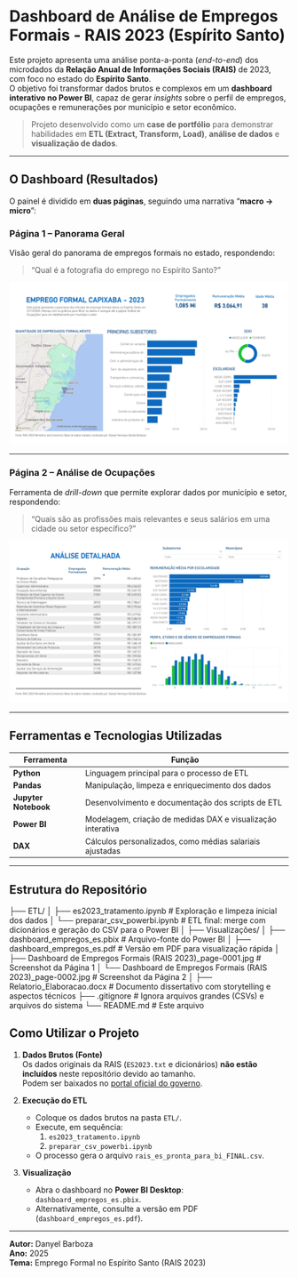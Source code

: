 # Dashboard de Análise de Empregos Formais - RAIS 2023 (Espírito Santo)

Este projeto apresenta uma análise ponta-a-ponta (*end-to-end*) dos microdados da **Relação Anual de Informações Sociais (RAIS)** de 2023, com foco no estado do **Espírito Santo**.  
O objetivo foi transformar dados brutos e complexos em um **dashboard interativo no Power BI**, capaz de gerar *insights* sobre o perfil de empregos, ocupações e remunerações por município e setor econômico.

> Projeto desenvolvido como um **case de portfólio** para demonstrar habilidades em **ETL (Extract, Transform, Load)**, **análise de dados** e **visualização de dados**.

---

## O Dashboard (Resultados)

O painel é dividido em **duas páginas**, seguindo uma narrativa “**macro → micro**”:

### **Página 1 – Panorama Geral**
Visão geral do panorama de empregos formais no estado, respondendo:  
> “Qual é a fotografia do emprego no Espírito Santo?”

![Página 1: Sumário Executivo](Visualizacoes/dashboard_page1.jpg)

---

### **Página 2 – Análise de Ocupações**
Ferramenta de *drill-down* que permite explorar dados por município e setor, respondendo:  
> “Quais são as profissões mais relevantes e seus salários em uma cidade ou setor específico?”

![Página 2: Análise de Ocupações](Visualizacoes/dashboard_page2.jpg)

---

## Ferramentas e Tecnologias Utilizadas

| Ferramenta | Função |
|-------------|--------|
| **Python** | Linguagem principal para o processo de ETL |
| **Pandas** | Manipulação, limpeza e enriquecimento dos dados |
| **Jupyter Notebook** | Desenvolvimento e documentação dos scripts de ETL |
| **Power BI** | Modelagem, criação de medidas DAX e visualização interativa |
| **DAX** | Cálculos personalizados, como médias salariais ajustadas |

---

## Estrutura do Repositório

├── ETL/
│   ├── es2023_tratamento.ipynb         # Exploração e limpeza inicial dos dados
│   └── preparar_csv_powerbi.ipynb      # ETL final: merge com dicionários e geração do CSV para o Power BI
│
├── Visualizações/
│   ├── dashboard_empregos_es.pbix      # Arquivo-fonte do Power BI
│   ├── dashboard_empregos_es.pdf       # Versão em PDF para visualização rápida
│   ├── Dashboard de Empregos Formais (RAIS 2023)_page-0001.jpg                # Screenshot da Página 1
│   └── Dashboard de Empregos Formais (RAIS 2023)_page-0002.jpg                # Screenshot da Página 2
│
├── Relatorio_Elaboracao.docx           # Documento dissertativo com storytelling e aspectos técnicos
├── .gitignore                          # Ignora arquivos grandes (CSVs) e arquivos do sistema
└── README.md                           # Este arquivo

## Como Utilizar o Projeto

1. **Dados Brutos (Fonte)**  
   Os dados originais da RAIS (`ES2023.txt` e dicionários) **não estão incluídos** neste repositório devido ao tamanho.  
   Podem ser baixados no [portal oficial do governo](https://www.rais.gov.br/sitio/index.jsf).

2. **Execução do ETL**  
   - Coloque os dados brutos na pasta `ETL/`.  
   - Execute, em sequência:  
     1. `es2023_tratamento.ipynb`  
     2. `preparar_csv_powerbi.ipynb`  
   - O processo gera o arquivo `rais_es_pronta_para_bi_FINAL.csv`.

3. **Visualização**  
   - Abra o dashboard no **Power BI Desktop**: `dashboard_empregos_es.pbix`.  
   - Alternativamente, consulte a versão em PDF (`dashboard_empregos_es.pdf`).

---

 **Autor:** Danyel Barboza  
 **Ano:** 2025  
 **Tema:** Emprego Formal no Espírito Santo (RAIS 2023)
